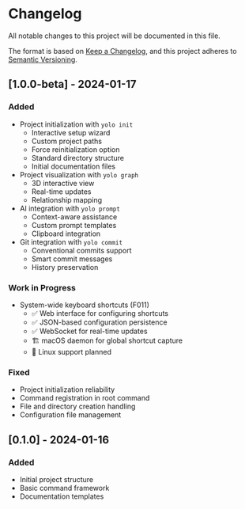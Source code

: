 # Changelog

All notable changes to this project will be documented in this file.

The format is based on [Keep a Changelog](https://keepachangelog.com/en/1.0.0/),
and this project adheres to [Semantic Versioning](https://semver.org/spec/v2.0.0.html).

## [1.0.0-beta] - 2024-01-17

### Added
- Project initialization with `yolo init`
  - Interactive setup wizard
  - Custom project paths
  - Force reinitialization option
  - Standard directory structure
  - Initial documentation files
- Project visualization with `yolo graph`
  - 3D interactive view
  - Real-time updates
  - Relationship mapping
- AI integration with `yolo prompt`
  - Context-aware assistance
  - Custom prompt templates
  - Clipboard integration
- Git integration with `yolo commit`
  - Conventional commits support
  - Smart commit messages
  - History preservation

### Work in Progress
- System-wide keyboard shortcuts (F011)
  - ✅ Web interface for configuring shortcuts
  - ✅ JSON-based configuration persistence
  - ✅ WebSocket for real-time updates
  - 🏗️ macOS daemon for global shortcut capture
  - 📅 Linux support planned

### Fixed
- Project initialization reliability
- Command registration in root command
- File and directory creation handling
- Configuration file management

## [0.1.0] - 2024-01-16

### Added
- Initial project structure
- Basic command framework
- Documentation templates